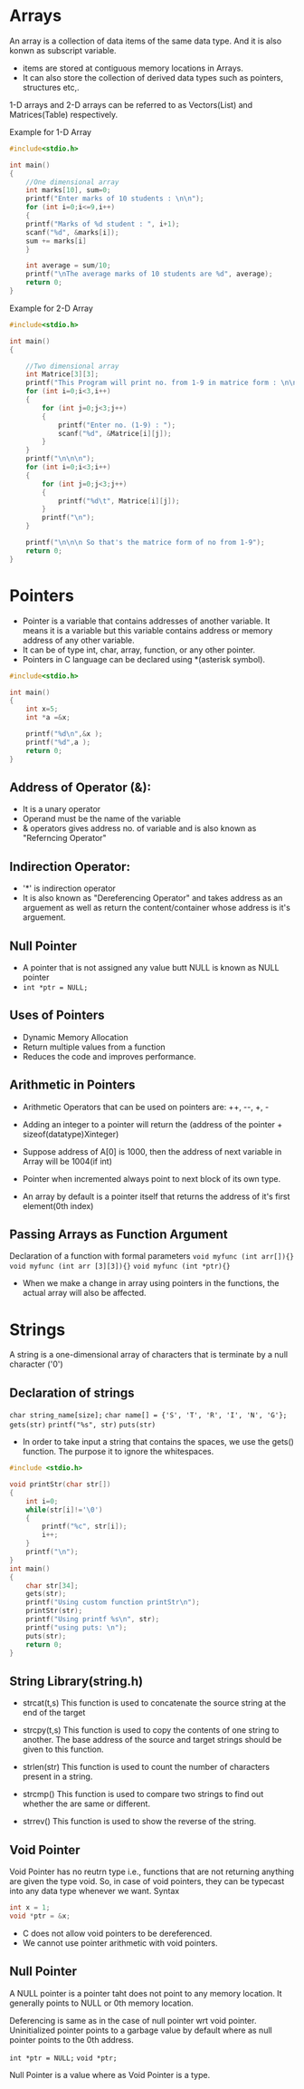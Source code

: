# Arrays
An array is a collection of data items of the same data type. And it is also konwn as subscript variable.

- items are stored at contiguous memory locations in Arrays.
- It can also store the collection of derived data types such as pointers, structures etc,.

1-D arrays and 2-D arrays can be referred to as Vectors(List) and Matrices(Table) respectively.

Example for 1-D Array

```C
#include<stdio.h>

int main()
{
	//One dimensional array
	int marks[10], sum=0;
	printf("Enter marks of 10 students : \n\n");
	for (int i=0;i<=9,i++)
	{
	printf("Marks of %d student : ", i+1);
	scanf("%d", &marks[i]);
	sum += marks[i]
	}

	int average = sum/10;
	printf("\nThe average marks of 10 students are %d", average);
	return 0;
}
```

Example for 2-D Array
```C
#include<stdio.h>

int main()
{

	//Two dimensional array
	int Matrice[3][3]; 
	printf("This Program will print no. from 1-9 in matrice form : \n\n");
	for (int i=0;i<3,i++)
	{
		for (int j=0;j<3;j++)
		{
			printf("Enter no. (1-9) : ");
			scanf("%d", &Matrice[i][j]);
		}
	}
	printf("\n\n\n");
	for (int i=0;i<3;i++)
	{
		for (int j=0;j<3;j++)
		{
			printf("%d\t", Matrice[i][j]);
		}
		printf("\n");
	}

	printf("\n\n\n So that's the matrice form of no from 1-9");
	return 0;
}
```

# Pointers
- Pointer is a variable that contains addresses of another variable. It means it is a variable but this variable contains address or memory address of any other variable.
- It can be of type int, char, array, function, or any other pointer.
- Pointers in C language can be declared using *(asterisk symbol).

```C
#include<stdio.h>

int main()
{
	int x=5;
	int *a =&x;

	printf("%d\n",&x );
	printf("%d",a );
	return 0;
}
```

## Address of Operator (&):
- It is a unary operator
- Operand must be the name of the variable
- & operators gives address no. of variable and is also known as "Referncing Operator"

## Indirection Operator:
- '*' is indirection operator
- It is also known as "Dereferencing Operator" and takes address as an arguement as well as return the content/container whose address is it's arguement.

## Null Pointer
- A pointer that is not assigned any value butt NULL is known as NULL pointer
- `int *ptr = NULL;`

## Uses of Pointers
- Dynamic Memory Allocation
- Return multiple values from a function
- Reduces the code and improves performance.

## Arithmetic in Pointers
- Arithmetic Operators that can be used on pointers are: ++, --,  +, -
- Adding an integer to a pointer will return the (address of the pointer + sizeof(datatype)Xinteger)
- Suppose address of A[0] is 1000, then the address of next variable in Array will be 1004(if int)
- Pointer when incremented always point to next block of its own type.

- An array by default is a pointer itself that returns the address of it's first element(0th index)

## Passing Arrays as Function Argument

Declaration of a function with formal parameters
`void myfunc (int arr[]){}`
`void myfunc (int arr [3][3]){}`
`void myfunc (int *ptr){}`

- When we make a change in array using pointers in the functions, the actual array will also be affected.

# Strings
A string is a one-dimensional array of characters that is terminate by a null character (\'0')

## Declaration of strings
`char string_name[size];`
`char name[] = {'S', 'T', 'R', 'I', 'N', 'G'};`
`gets(str)`
`printf("%s", str)`
`puts(str)`

- In order to take input a string that contains the spaces, we use the gets() function. The purpose it to ignore the whitespaces.


```C
#include <stdio.h>

void printStr(char str[])
{
    int i=0;
    while(str[i]!='\0')
    {
        printf("%c", str[i]);
        i++;
    }
    printf("\n");
}
int main()
{
    char str[34];
    gets(str);
    printf("Using custom function printStr\n");
    printStr(str);
    printf("Using printf %s\n", str);
    printf("using puts: \n");
    puts(str);
    return 0;
}

```

## String Library(string.h)

- strcat(t,s)
This function is used to concatenate the source string at the end of the target

- strcpy(t,s)
This function is used to copy the contents of one string to another. The base address of the source and target strings should be given to this function.

- strlen(str)
This function is used to count the number of characters present in a string.

- strcmp()
This function is used to compare two strings to find out whether the are same or different. 

- strrev()
This function is used to show the reverse of the string.

## Void Pointer
Void Pointer has no reutrn type i.e., functions that are not returning anything are given the type void. So, in case of void pointers, they can be typecast into any data type whenever we want.
Syntax
```C
int x = 1;
void *ptr = &x;
```

- C does not allow void pointers to be dereferenced.
- We cannot use pointer arithmetic with void pointers.

## Null Pointer
A NULL pointer is a pointer taht does not point to any memory location. It generally points to NULL or 0th memory location.

Deferencing is same as in the case of null pointer wrt void pointer.
Uninitialized pointer points to a garbage value by default where as null pointer points to the 0th address.

`int *ptr = NULL;`
`void *ptr;`

Null Pointer is a value where as Void Pointer is a type.